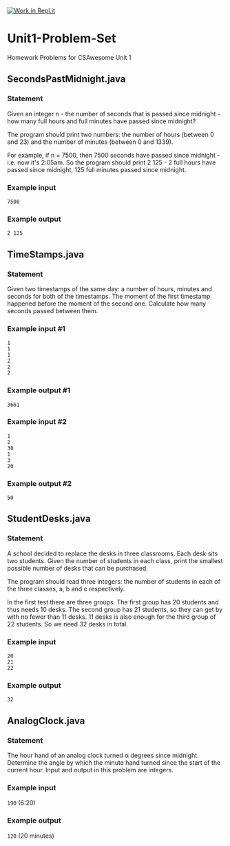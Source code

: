 [![Work in Repl.it](https://classroom.github.com/assets/work-in-replit-14baed9a392b3a25080506f3b7b6d57f295ec2978f6f33ec97e36a161684cbe9.svg)](https://classroom.github.com/online_ide?assignment_repo_id=3056232&assignment_repo_type=AssignmentRepo)
# Unit1-Problem-Set
Homework Problems for CSAwesome Unit 1

## SecondsPastMidnight.java
### Statement
Given an integer n - the number of seconds that is passed since midnight - how many full hours and full minutes have passed since midnight?

The program should print two numbers: the number of hours (between 0 and 23) and the number of minutes (between 0 and 1339).

 
For example, if n = 7500, then 7500 seconds have passed since midnight - i.e. now it's 2:05am. So the program should print 2 125 - 2 full hours have passed since midnight, 125 full minutes passed since midnight. 
 
### Example input
`7500`
 
### Example output
`2 125`

## TimeStamps.java
### Statement
Given two timestamps of the same day: a number of hours, minutes and seconds for both of the timestamps. The moment of the first timestamp happened before the moment of the second one. Calculate how many seconds passed between them.
 
### Example input #1
```
1
1
1
2
2
2
```
 
### Example output #1
`3661`
 
### Example input #2
```
1
2
30
1
3
20
```
 
### Example output #2
`50`

## StudentDesks.java
### Statement
A school decided to replace the desks in three classrooms. Each desk sits two students. Given the number of students in each class, print the smallest possible number of desks that can be purchased.
 
The program should read three integers: the number of students in each of the three classes, a, b and c respectively.
 
In the first test there are three groups. The first group has 20 students and thus needs 10 desks. The second group has 21 students, so they can get by with no fewer than 11 desks. 11 desks is also enough for the third group of 22 students. So we need 32 desks in total.

 
### Example input
```
20
21
22
```
 
### Example output
`32`

## AnalogClock.java
### Statement
The hour hand of an analog clock turned α degrees since midnight. Determine the angle by which the minute hand turned since the start of the current hour. Input and output in this problem are integers.

 
### Example input
`190`
(6:20)
 
### Example output
`120`
(20 minutes)
